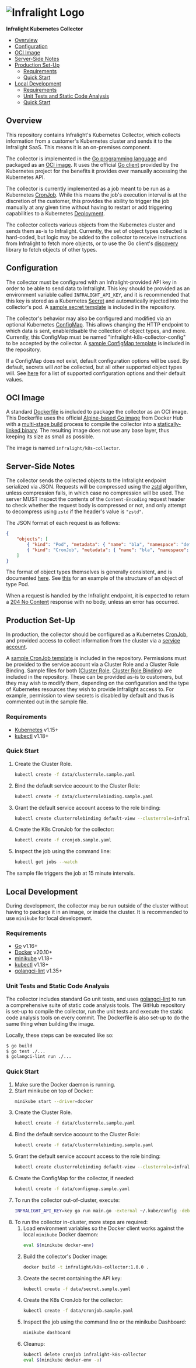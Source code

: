 # ![Infralight Logo](project-logo.png)

**Infralight Kubernetes Collector**

<!-- vim-markdown-toc GFM -->

* [Overview](#overview)
* [Configuration](#configuration)
* [OCI Image](#oci-image)
* [Server-Side Notes](#server-side-notes)
* [Production Set-Up](#production-set-up)
    * [Requirements](#requirements)
    * [Quick Start](#quick-start)
* [Local Development](#local-development)
    * [Requirements](#requirements-1)
    * [Unit Tests and Static Code Analysis](#unit-tests-and-static-code-analysis)
    * [Quick Start](#quick-start-1)

<!-- vim-markdown-toc -->

## Overview

This repository contains Infralight's Kubernetes Collector, which collects
information from a customer's Kubernetes cluster and sends it to the Infralight
SaaS. This means it is an on-premises component.

The collector is implemented in the [Go programming language](https://golang.org/) and packaged as an
[OCI image](https://github.com/opencontainers/image-spec). It uses the official [Go client](https://github.com/kubernetes/client-go) provided by the
Kubernetes project for the benefits it provides over manually accessing the
Kubernetes API.

The collector is currently implemented as a job meant to be run as a Kubernetes
[CronJob](https://kubernetes.io/docs/tasks/job/automated-tasks-with-cron-jobs/). While this means the job's execution interval is at the discretion
of the customer, this provides the ability to trigger the job manually at any
given time without having to restart or add triggering capabilities to a
Kubernetes [Deployment](https://kubernetes.io/docs/concepts/workloads/controllers/deployment/).

The collector collects various objects from the Kubernetes cluster and sends them
as-is to Infralight. Currently, the set of object types collected is hard-coded,
but logic may be added to the collector to receive instructions from Infralight
to fetch more objects, or to use the Go client's [discovery](https://pkg.go.dev/k8s.io/client-go@v1.5.2/1.5/discovery) library
to fetch objects of other types.

## Configuration

The collector must be configured with an Infralight-provided API key in order to
be able to send data to Infralight. This key should be provided as an environment
variable called `INFRALIGHT_API_KEY`, and it is recommended that this key is
stored as a Kubernetes [Secret](https://kubernetes.io/docs/concepts/configuration/secret/) and automatically injected into the collector's pod.
A [sample secret template](data/secret.sample.yaml) is included in the repository.

The collector's behavior may also be configured and modified via an optional
Kubernetes [ConfigMap](https://kubernetes.io/docs/concepts/configuration/configmap/). This allows changing the HTTP endpoint to which data
is sent, enable/disable the collection of object types, and more. Currently,
this ConfigMap must be named "infralight-k8s-collector-config" to be accepted by
the collector. A [sample ConfigMap template](data/configmap.sample.yaml) is
included in the repository.

If a ConfigMap does not exist, default configuration options will be used. By
default, secrets will _not_ be collected, but all other supported object types
will. See [here](https://github.com/infralight/k8s-collector/blob/main/collector/config.go#L81) for a list of supported configuration options and their
default values.

## OCI Image

A standard [Dockerfile](Dockerfile) is included to package the collector as an OCI image.
This Dockerfile uses the official [Alpine-based Go image](https://hub.docker.com/_/golang) from Docker Hub
with a [multi-stage build](https://docs.docker.com/develop/develop-images/multistage-build/) process to compile the collector into a
[statically-linked binary](https://en.wikipedia.org/wiki/Static_library). The resulting image does not use any base layer,
thus keeping its size as small as possible.

The image is named `infralight/k8s-collector`.

## Server-Side Notes

The collector sends the collected objects to the Infralight endpoint serialized
via JSON. Requests will be compressed using the [zstd](https://facebook.github.io/zstd/) algorithm, unless
compression fails, in which case no compression will be used. The server MUST
inspect the contents of the `Content-Encoding` request header to check whether
the request body is compressed or not, and only attempt to decompress using
`zstd` if the header's value is `"zstd"`.

The JSON format of each request is as follows:

```json
{
    "objects": [
        { "kind": "Pod", "metadata": { "name": "bla", "namespace": "default" } },
        { "kind": "CronJob", "metadata": { "name": "bla", "namespace": "default" } }
    ]
}
```

The format of object types themselves is generally consistent, and is documented
[here](https://pkg.go.dev/k8s.io/api/core/v1). See [this](https://pkg.go.dev/k8s.io/api/core/v1#Pod) for an example of the structure of an object of type
Pod.

When a request is handled by the Infralight endpoint, it is expected to return
a [204 No Content](https://developer.mozilla.org/en-US/docs/Web/HTTP/Status/204) response with no body, unless an error has occurred.

## Production Set-Up

In production, the collector should be configured as a Kubernetes [CronJob](https://kubernetes.io/docs/concepts/workloads/controllers/cron-jobs/),
and provided access to collect information from the cluster via a
[service account](https://kubernetes.io/docs/tasks/configure-pod-container/configure-service-account/).

A [sample CronJob template](data/cronjob.sample.yaml) is included in the repository.
Permissions must be provided to the service account via a Cluster Role and a
Cluster Role Binding. Sample files for both ([Cluster Role](data/clusterrole.sample.yaml),
[Cluster Role Binding](data/clusterrolebinding.sample.yaml)) are included in the repository.
These can be provided as-is to customers, but they may wish to modify them,
depending on the configuration and the type of Kubernetes resources they wish
to provide Infralight access to. For example, permission to view secrets is
disabled by default and thus is commented out in the sample file.

### Requirements

* [Kubernetes](https://kubernetes.io/) v1.15+
* [kubectl](https://kubernetes.io/docs/tasks/tools/#kubectl) v1.18+

### Quick Start

1. Create the Cluster Role.
    ```sh
    kubectl create -f data/clusterrole.sample.yaml
    ```
2. Bind the default service account to the Cluster Role:
    ```sh
    kubectl create -f data/clusterrolebinding.sample.yaml
    ```
3. Grant the default service account access to the role binding:
    ```sh
    kubectl create clusterrolebinding default-view --clusterrole=infralight-view --serviceaccount=default:default
    ```
4. Create the K8s CronJob for the collector:
    ```sh
    kubectl create -f cronjob.sample.yaml
    ```
5. Inspect the job using the command line:
    ```sh
    kubectl get jobs --watch
    ```

The sample file triggers the job at 15 minute intervals.

## Local Development

During development, the collector may be run outside of the cluster without
having to package it in an image, or inside the cluster. It is recommended to
use `minikube` for local development.

### Requirements

* [Go](https://golang.org/) v1.16+
* [Docker](https://www.docker.com/) v20.10+
* [minikube](https://minikube.sigs.k8s.io/docs/) v1.18+
* [kubectl](https://kubernetes.io/docs/tasks/tools/#kubectl) v1.18+
* [golangci-lint](https://golangci-lint.run/) v1.35+

### Unit Tests and Static Code Analysis

The collector includes standard Go unit tests, and uses [golangci-lint](https://golangci-lint.run/) to run a
comprehensive suite of static code analysis tools. The GitHub repository is set-up
to compile the collector, run the unit tests and execute the static code analysis
tools on every commit. The Dockerfile is also set-up to do the same thing when
building the image.

Locally, these steps can be executed like so:

```sh
$ go build
$ go test ./...
$ golangci-lint run ./...
```

### Quick Start

1. Make sure the Docker daemon is running.
2. Start minikube on top of Docker:
    ```sh
    minikube start --driver=docker
    ```
3. Create the Cluster Role.
    ```sh
    kubectl create -f data/clusterrole.sample.yaml
    ```
4. Bind the default service account to the Cluster Role:
    ```sh
    kubectl create -f data/clusterrolebinding.sample.yaml
    ```
5. Grant the default service account access to the role binding:
    ```sh
    kubectl create clusterrolebinding default-view --clusterrole=infralight-view --serviceaccount=default:default
    ```
6. Create the ConfigMap for the collector, if needed:
    ```sh
    kubectl create -f data/configmap.sample.yaml
    ```
7. To run the collector out-of-cluster, execute:
    ```sh
    INFRALIGHT_API_KEY=key go run main.go -external ~/.kube/config -debug
    ```
8. To run the collector in-cluster, more steps are required:
    1. Load environment variables so the Docker client works against the local `minikube` Docker daemon:
        ```sh
        eval $(minikube docker-env)
        ```
    2. Build the collector's Docker image:
        ```sh
        docker build -t infralight/k8s-collector:1.0.0 .
        ```
    3. Create the secret containing the API key:
        ```sh
        kubectl create -f data/secret.sample.yaml
        ```
    4. Create the K8s CronJob for the collector:
        ```sh
        kubectl create -f data/cronjob.sample.yaml
        ```
    5. Inspect the job using the command line or the minikube Dashboard:
        ```sh
        minikube dashboard
        ```
    6. Cleanup:
        ```sh
        kubectl delete cronjob infralight-k8s-collector
        eval $(minikube docker-env -u)
        ```
